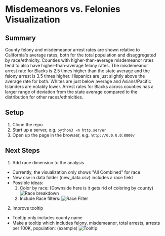 # Misdemeanors vs. Felonies Visualization

## Summary

County felony and misdemeanor arrest rates are shown relative to California's average rates, both for the total population and disaggregated by race/ethnicity. Counties with higher-than-average misdemeanor rates tend to also have higher-than-average felony rates. The misdemeanor arrest rate for Blacks is 2.5 times higher than the state average and the felony arrest is 3.5 times higher. Hispanics are just slightly above the average rate for both. Whites are just below average and Asians/Pacific Islanders are notably lower. Arrest rates for Blacks across counties has a larger range of deviation from the state average compared to the distribution for other races/ethnicities.

## Setup

1. Clone the repo
2. Start up a server, e.g. `python3 -m http.server`
3. Open up the page in the browser, e.g. `http://0.0.0.0:8000/`


## Next Steps

1. Add race dimension to the analysis
  - Currently, the visualization only shows "All Combined" for race
  - New csv in data folder (new_data.csv) includes a race field
  - Possible ideas:
    1. Color by race: (Downside here is it gets rid of coloring by county)
    ![Race breakdown](http://i.imgur.com/YwRBfWe.png)
    2. Include Race filters:
    ![Race Filter](http://i.imgur.com/UVQoQQk.gif)

2. Improve tooltip
  - Tooltip only includes county name
  - Make a tooltip which includes felony, misdemeanor, total arrests, arrests per 100K, population: (example)
  ![Tooltip](http://i.imgur.com/UEAKwmB.png)

